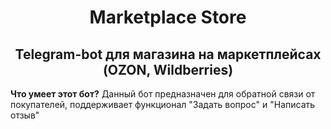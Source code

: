 <h1 align="center">Marketplace Store</a>
<h2 align="center">Telegram-bot для магазина на маркетплейсах (OZON, Wildberries)</h3>
<b align="left">Что умеет этот бот?</b>
Данный бот предназначен для обратной связи от покупателей, поддерживает функционал "Задать вопрос" и "Написать отзыв"